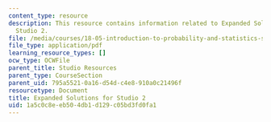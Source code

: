 ```yaml
---
content_type: resource
description: This resource contains information related to Expanded Solutions for
  Studio 2.
file: /media/courses/18-05-introduction-to-probability-and-statistics-spring-2014/1a5c0c8eeb504db1d129c05bd3fd0fa1_MIT18_05S14_studio2sld_sol.pdf
file_type: application/pdf
learning_resource_types: []
ocw_type: OCWFile
parent_title: Studio Resources
parent_type: CourseSection
parent_uid: 795a5521-0a16-d54d-c4e8-910a0c21496f
resourcetype: Document
title: Expanded Solutions for Studio 2
uid: 1a5c0c8e-eb50-4db1-d129-c05bd3fd0fa1
---
```


